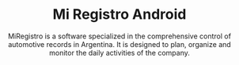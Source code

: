 <h1 align="center"> Mi Registro Android</h1>
  
<div align="center">

</div>
  <p align="center">
MiRegistro is a software specialized in the comprehensive control of automotive records in Argentina. It is designed to plan, organize and monitor the daily activities of the company.
<br />